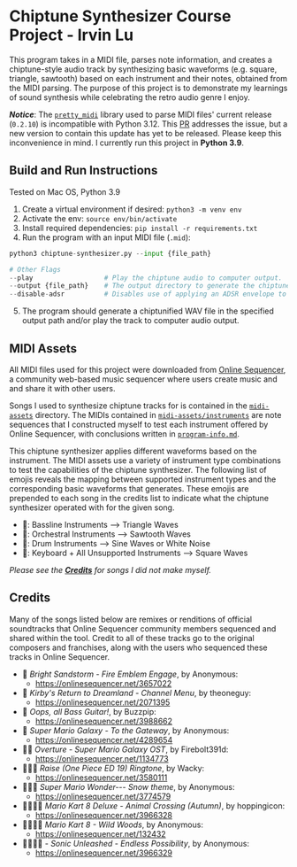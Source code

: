 # Chiptune Synthesizer Course Project - Irvin Lu

This program takes in a MIDI file, parses note information, and creates a chiptune-style audio track by synthesizing basic waveforms
(e.g. square, triangle, sawtooth) based on each instrument and their notes, obtained from the MIDI parsing. The purpose of this project
is to demonstrate my learnings of sound synthesis while celebrating the retro audio genre I enjoy.

**_Notice_**: The [`pretty_midi`](https://craffel.github.io/pretty-midi/) library used to parse MIDI files' current release (`0.2.10`)
is incompatible with Python 3.12. This [PR](https://github.com/craffel/pretty-midi/pull/252) addresses the issue, but a new version to
contain this update has yet to be released. Please keep this inconvenience in mind. I currently run this project in **Python 3.9**.

## Build and Run Instructions

Tested on Mac OS, Python 3.9

1. Create a virtual environment if desired: `python3 -m venv env`
2. Activate the env: `source env/bin/activate`
3. Install required dependencies: `pip install -r requirements.txt`
4. Run the program with an input MIDI file (`.mid`):

```python
python3 chiptune-synthesizer.py --input {file_path}

# Other Flags
--play                  # Play the chiptune audio to computer output.
--output {file_path}    # The output directory to generate the chiptune WAV into. Defaults to `output-wavs/`
--disable-adsr          # Disables use of applying an ADSR envelope to generated chiptune waves.
```

5. The program should generate a chiptunified WAV file in the specified output path and/or play the track to computer audio output.

## MIDI Assets

All MIDI files used for this project were downloaded from [Online Sequencer](https://onlinesequencer.net/), a community web-based
music sequencer where users create music and and share it with other users.

Songs I used to synthesize chiptune tracks for is contained in the [`midi-assets`](midi-assets) directory. The MIDIs contained in
[`midi-assets/instruments`](midi-assets/instruments) are note sequences that I constructed myself to test each instrument offered by
Online Sequencer, with conclusions written in [`program-info.md`](midi-assets/instruments/program-info.md).

This chiptune synthesizer applies different waveforms based on the instrument. The MIDI assets use a variety of instrument type
combinations to test the capabilities of the chiptune synthesizer. The following list of emojis reveals the mapping between
supported instrument types and the corresponding basic waveforms that generates. These emojis are prepended to each song in the credits list to indicate what the chiptune synthesizer operated with for the given song.

- 🎸: Bassline Instruments --> Triangle Waves
- 🎺: Orchestral Instruments --> Sawtooth Waves
- 🥁: Drum Instruments --> Sine Waves or White Noise
- 🎹: Keyboard + All Unsupported Instruments --> Square Waves

_Please see the [**Credits**](#credits) for songs I did not make myself._

## Credits

Many of the songs listed below are remixes or renditions of official soundtracks that Online Sequencer community members sequenced and
shared within the tool. Credit to all of these tracks go to the original composers and franchises, along with the users who sequenced
these tracks in Online Sequencer.

- 🎹 _Bright Sandstorm - Fire Emblem Engage_, by Anonymous:
  - https://onlinesequencer.net/3657022
- 🎹 _Kirby's Return to Dreamland - Channel Menu_, by theoneguy:
  - https://onlinesequencer.net/2071395
- 🎸 _Oops, all Bass Guitar!_, by Buzzpip:
  - https://onlinesequencer.net/3988662
- 🎺 _Super Mario Galaxy - To the Gateway_, by Anonymous:
  - https://onlinesequencer.net/4289654
- 🎹🎺 _Overture - Super Mario Galaxy OST_, by Firebolt391d:
  - https://onlinesequencer.net/1134773
- 🎹🥁🎺 _Raise (One Piece ED 19) Ringtone_, by Wacky:
  - https://onlinesequencer.net/3580111
- 🎹🥁🎺 _Super Mario Wonder--- Snow theme_, by Anonymous:
  - https://onlinesequencer.net/3774579
- 🎹🎸🥁🎺 _Mario Kart 8 Deluxe - Animal Crossing (Autumn)_, by hoppingicon:
  - https://onlinesequencer.net/3966328
- 🎹🎸🥁🎺 _Mario Kart 8 - Wild Woods_, by Anonymous:
  - https://onlinesequencer.net/132432
- 🎹🎸🥁🎺 - _Sonic Unleashed - Endless Possibility_, by Anonymous:
  - https://onlinesequencer.net/3966329
